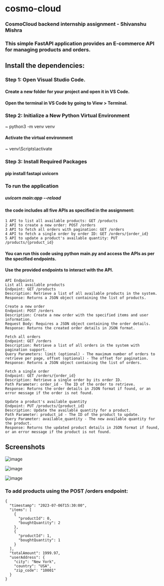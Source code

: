 # cosmo-cloud
### CosmoCloud backend internship assignment - Shivanshu Mishra
### This simple FastAPI application provides an E-commerce API for managing products and orders.

## Install the dependencies:
### Step 1: Open Visual Studio Code.
#### Create a new folder for your project and open it in VS Code.
#### Open the terminal in VS Code by going to View > Terminal.
### Step 2: Initialize a New Python Virtual Environment
~ python3 -m venv venv
#### Activate the virtual environment
~ venv\Scripts\activate
### Step 3: Install Required Packages
#### pip install fastapi uvicorn
### To run the application
##### uvicorn main:app --reload
#### the code includes all five APIs as specified in the assignment:
```
1 API to list all available products: GET /products
2 API to create a new order: POST /orders
3 API to fetch all orders with pagination: GET /orders
4 API to fetch a single order by order ID: GET /orders/{order_id}
5 API to update a product's available quantity: PUT /products/{product_id}
```
#### You can run this code using python main.py and access the APIs as per the specified endpoints.
#### Use the provided endpoints to interact with the API.
```
API Endpoints
List all available products
Endpoint: GET /products
Description: Retrieve a list of all available products in the system.
Response: Returns a JSON object containing the list of products.
```
```
Create a new order
Endpoint: POST /orders
Description: Create a new order with the specified items and user information.
Request Body: Requires a JSON object containing the order details.
Response: Returns the created order details in JSON format.
```
```
Fetch all orders
Endpoint: GET /orders
Description: Retrieve a list of all orders in the system with pagination support.
Query Parameters: limit (optional) - The maximum number of orders to retrieve per page, offset (optional) - The offset for pagination.
Response: Returns a JSON object containing the list of orders.
```
```
Fetch a single order
Endpoint: GET /orders/{order_id}
Description: Retrieve a single order by its order ID.
Path Parameter: order_id - The ID of the order to retrieve.
Response: Returns the order details in JSON format if found, or an error message if the order is not found.
```
```
Update a product's available quantity
Endpoint: PUT /products/{product_id}
Description: Update the available quantity for a product.
Path Parameter: product_id - The ID of the product to update.
Query Parameter: available_quantity - The new available quantity for the product.
Response: Returns the updated product details in JSON format if found, or an error message if the product is not found.
```
## Screenshots
![image](https://github.com/shivanshum/cosmo-cloud/assets/53150676/91f0557c-8539-46aa-83de-1e8769e8d423)

![image](https://github.com/shivanshum/cosmo-cloud/assets/53150676/323b7d27-f12d-4b33-80e1-8a96d4ff551c)

![image](https://github.com/shivanshum/cosmo-cloud/assets/53150676/85ba0fb9-b95a-4680-ad6a-9262db2df5cd)

### To add products using the POST /orders endpoint:
```
{
  "timestamp": "2023-07-06T15:30:00",
  "items": [
    {
      "productId": 0,
      "boughtQuantity": 2
    },
    {
      "productId": 1,
      "boughtQuantity": 1
    }
  ],
  "totalAmount": 1999.97,
  "userAddress": {
    "city": "New York",
    "country": "USA",
    "zip_code": "10001"
  }
}
```
